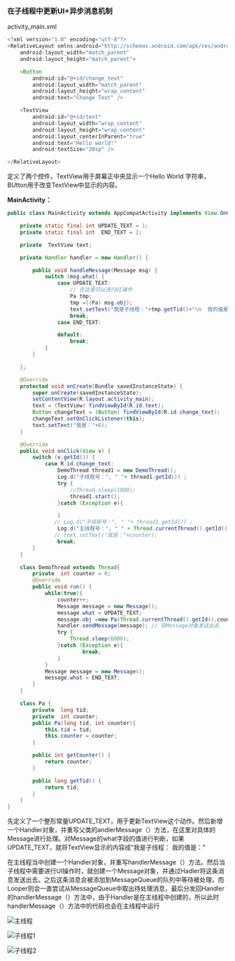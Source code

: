### 在子线程中更新UI+异步消息机制

activity_main.xml

```java
<?xml version="1.0" encoding="utf-8"?>
<RelativeLayout xmlns:android="http://schemas.android.com/apk/res/android"
    android:layout_width="match_parent"
    android:layout_height="match_parent">

    <Button
        android:id="@+id/change_text"
        android:layout_width="match_parent"
        android:layout_height="wrap_content"
        android:text="Change Text" />

    <TextView
        android:id="@+id/text"
        android:layout_width="wrap_content"
        android:layout_height="wrap_content"
        android:layout_centerInParent="true"
        android:text="Hello world!"
        android:textSize="20sp" />

</RelativeLayout>
```

定义了两个控件，TextView用于屏幕正中央显示一个Hello World 字符串，BUtton用于改变TextView中显示的内容。

**MainActivity：**

```java
public class MainActivity extends AppCompatActivity implements View.OnClickListener {

    private static final int UPDATE_TEXT = 1;
    private static final int  END_TEXT = 2;

    private  TextView text;

    private Handler handler = new Handler() {

        public void handleMessage(Message msg) {
            switch (msg.what) {
                case UPDATE_TEXT:
                    // 在这里可以进行UI操作
                    Pa tmp;
                    tmp =((Pa) msg.obj);
                    text.setText("我是子线程："+tmp.getTid()+"\n  我的值是："+tmp.getCounter());
                    break;
                case END_TEXT:

                default:
                    break;
            }
        }

    };

    @Override
    protected void onCreate(Bundle savedInstanceState) {
        super.onCreate(savedInstanceState);
        setContentView(R.layout.activity_main);
        text = (TextView) findViewById(R.id.text);
        Button changeText = (Button) findViewById(R.id.change_text);
        changeText.setOnClickListener(this);
        text.setText("我是："+0);
    }

    @Override
    public void onClick(View v) {
        switch (v.getId()) {
            case R.id.change_text:
                DemoThread thread1 = new DemoThread();
                Log.d("子线程号：", " "+ thread1.getId()) ;
                try {
                    //Thread.sleep(1000);
                    thread1.start();
                }catch (Exception e){

                }
               // Log.d("子线程号：", " "+ thread1.getId()) ;
                Log.d("主线程号：", " " + Thread.currentThread().getId());
               // text.setText("我是："+counter);
                break;
        }
    }

    class DemoThread extends Thread{
        private  int counter = 0;
        @Override
        public void run() {
            while(true){
                counter++;
                Message message = new Message();
                message.what = UPDATE_TEXT;
                message.obj =new Pa(Thread.currentThread().getId(),counter);
                handler.sendMessage(message); // 将Message对象发送出去
                try {
                    Thread.sleep(6000);
                }catch (Exception e){
                        break;
                }
            }
            Message message = new Message();
            message.what = END_TEXT;
        }
    }

    class Pa {
        private  long tid;
        private  int counter;
        public Pa(long tid, int counter){
            this.tid = tid;
            this.counter = counter;
        }

        public int getCounter() {
            return counter;
        }

        public long getTid() {
            return tid;
        }
    }
}

```

先定义了一个整形常量UPDATE_TEXT，用于更新TextView这个动作。然后新增一个Handler对象，并重写父类的andlerMessage（）方法，在这里对具体的Message进行处理。对Message的what字段的值进行判断，如果UPDATE_TEXT，就将TextView显示的内容成“我是子线程：  我的值是：”

在主线程当中创建一个Handler对象，并重写handlerMessage（）方法。然后当子线程中需要进行UI操作时，就创建一个Message对象，并通过Hadler将这条消息发送出去。之后这条消息会被添加到MessageQueue的队列中等待被处理，而Looper则会一直尝试从MessageQueue中取出待处理消息，最后分发回Handler的handlerMessage（）方法中，由于Handler是在主线程中创建的，所以此时handlerMessage（）方法中的代码也会在主线程中运行

![主线程](https://github.com/PengFeisupper/2018118122_Android/blob/homework/AndroidThreadTest/%E6%88%AA%E5%9B%BE/%E6%89%B9%E6%B3%A8%202020-12-26%20154105.png)

![子线程1](https://github.com/PengFeisupper/2018118122_Android/blob/homework/AndroidThreadTest/%E6%88%AA%E5%9B%BE/%E6%89%B9%E6%B3%A8%202020-12-26%20152600.png)

![子线程2](https://github.com/PengFeisupper/2018118122_Android/blob/homework/AndroidThreadTest/%E6%88%AA%E5%9B%BE/%E6%89%B9%E6%B3%A8%202020-12-26%20154139.png)

